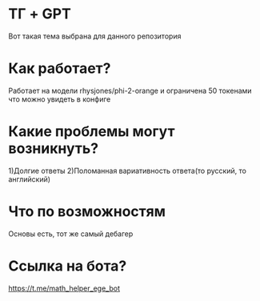 # ТГ + GPT
Вот такая тема выбрана для данного репозитория
# Как работает?
Работает на модели rhysjones/phi-2-orange и ограничена 50 токенами что можно увидеть в конфиге
# Какие проблемы могут возникнуть?
1)Долгие ответы
2)Поломанная вариативность ответа(то русский, то английский)
# Что по возможностям
Основы есть, тот же самый дебагер
# Ссылка на бота?
https://t.me/math_helper_ege_bot
